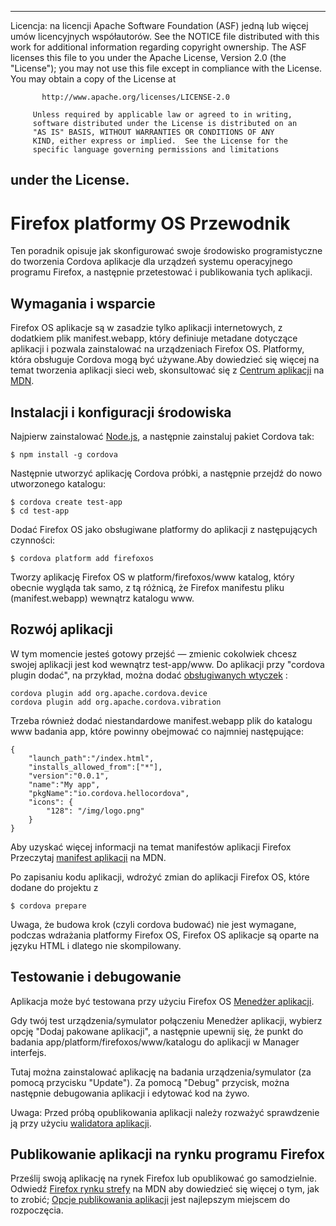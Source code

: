 * * *

Licencja: na licencji Apache Software Foundation (ASF) jedną lub więcej umów licencyjnych współautorów. See the NOTICE file distributed with this work for additional information regarding copyright ownership. The ASF licenses this file to you under the Apache License, Version 2.0 (the "License"); you may not use this file except in compliance with the License. You may obtain a copy of the License at

           http://www.apache.org/licenses/LICENSE-2.0
    
         Unless required by applicable law or agreed to in writing,
         software distributed under the License is distributed on an
         "AS IS" BASIS, WITHOUT WARRANTIES OR CONDITIONS OF ANY
         KIND, either express or implied.  See the License for the
         specific language governing permissions and limitations
    

## under the License.

# Firefox platformy OS Przewodnik

Ten poradnik opisuje jak skonfigurować swoje środowisko programistyczne do tworzenia Cordova aplikacje dla urządzeń systemu operacyjnego programu Firefox, a następnie przetestować i publikowania tych aplikacji.

## Wymagania i wsparcie

Firefox OS aplikacje są w zasadzie tylko aplikacji internetowych, z dodatkiem plik manifest.webapp, który definiuje metadane dotyczące aplikacji i pozwala zainstalować na urządzeniach Firefox OS. Platformy, która obsługuje Cordova mogą być używane.Aby dowiedzieć się więcej na temat tworzenia aplikacji sieci web, skonsultować się z [Centrum aplikacji][1] na [MDN][2].

 [1]: https://developer.mozilla.org/en-US/Apps
 [2]: https://developer.mozilla.org/en-US/

## Instalacji i konfiguracji środowiska

Najpierw zainstalować [Node.js][3], a następnie zainstaluj pakiet Cordova tak:

 [3]: http://nodejs.org/

    $ npm install -g cordova
    

Następnie utworzyć aplikację Cordova próbki, a następnie przejdź do nowo utworzonego katalogu:

    $ cordova create test-app
    $ cd test-app
    

Dodać Firefox OS jako obsługiwane platformy do aplikacji z następujących czynności:

    $ cordova platform add firefoxos
    

Tworzy aplikację Firefox OS w platform/firefoxos/www katalog, który obecnie wygląda tak samo, z tą różnicą, że Firefox manifestu pliku (manifest.webapp) wewnątrz katalogu www.

## Rozwój aplikacji

W tym momencie jesteś gotowy przejść — zmienic cokolwiek chcesz swojej aplikacji jest kod wewnątrz test-app/www. Do aplikacji przy "cordova plugin dodać", na przykład, można dodać [obsługiwanych wtyczek]() :

    cordova plugin add org.apache.cordova.device
    cordova plugin add org.apache.cordova.vibration
    

Trzeba również dodać niestandardowe manifest.webapp plik do katalogu www badania app, które powinny obejmować co najmniej następujące:

    { 
        "launch_path":"/index.html",
        "installs_allowed_from":["*"],
        "version":"0.0.1",
        "name":"My app",
        "pkgName":"io.cordova.hellocordova",
        "icons": {
            "128": "/img/logo.png"
        }
    }
    

Aby uzyskać więcej informacji na temat manifestów aplikacji Firefox Przeczytaj [manifest aplikacji][4] na MDN.

 [4]: https://developer.mozilla.org/en-US/Apps/Developing/Manifest

Po zapisaniu kodu aplikacji, wdrożyć zmian do aplikacji Firefox OS, które dodane do projektu z

    $ cordova prepare
    

Uwaga, że budowa krok (czyli cordova budować) nie jest wymagane, podczas wdrażania platformy Firefox OS, Firefox OS aplikacje są oparte na języku HTML i dlatego nie skompilowany.

## Testowanie i debugowanie

Aplikacja może być testowana przy użyciu Firefox OS [Menedżer aplikacji][5].

 [5]: https://developer.mozilla.org/en-US/Firefox_OS/Using_the_App_Manager

Gdy twój test urządzenia/symulator połączeniu Menedżer aplikacji, wybierz opcję "Dodaj pakowane aplikacji", a następnie upewnij się, że punkt do badania app/platform/firefoxos/www/katalogu do aplikacji w Manager interfejs.

Tutaj można zainstalować aplikację na badania urządzenia/symulator (za pomocą przycisku "Update"). Za pomocą "Debug" przycisk, można następnie debugowania aplikacji i edytować kod na żywo.

Uwaga: Przed próbą opublikowania aplikacji należy rozważyć sprawdzenie ją przy użyciu [walidatora aplikacji][6].

 [6]: https://marketplace.firefox.com/developers/validator

## Publikowanie aplikacji na rynku programu Firefox

Prześlij swoją aplikację na rynek Firefox lub opublikować go samodzielnie. Odwiedź [Firefox rynku strefy][7] na MDN aby dowiedzieć się więcej o tym, jak to zrobić; [Opcje publikowania aplikacji][8] jest najlepszym miejscem do rozpoczęcia.

 [7]: https://developer.mozilla.org/en-US/Marketplace
 [8]: https://developer.mozilla.org/en-US/Marketplace/Publishing/Publish_options